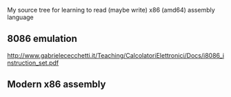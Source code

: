 My source tree for learning to read (maybe write) x86 (amd64) assembly language

## 8086 emulation

http://www.gabrielececchetti.it/Teaching/CalcolatoriElettronici/Docs/i8086_instruction_set.pdf

## Modern x86 assembly
